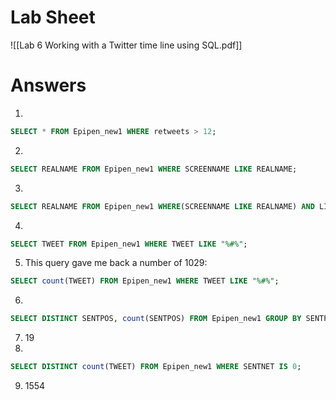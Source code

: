 # Lab Sheet

![[Lab 6 Working with a Twitter time line using SQL.pdf]]

# Answers

1) 
```sql
SELECT * FROM Epipen_new1 WHERE retweets > 12;
```
2) 
```sql
SELECT REALNAME FROM Epipen_new1 WHERE SCREENNAME LIKE REALNAME;
```
3) 
```sql
SELECT REALNAME FROM Epipen_new1 WHERE(SCREENNAME LIKE REALNAME) AND LINKURL IS NULL;
```
4) 
```sql
SELECT TWEET FROM Epipen_new1 WHERE TWEET LIKE "%#%";
```
5) This query gave me back a number of 1029:
```sql
SELECT count(TWEET) FROM Epipen_new1 WHERE TWEET LIKE "%#%";
```

6) 
```sql
SELECT DISTINCT SENTPOS, count(SENTPOS) FROM Epipen_new1 GROUP BY SENTPOS;
```
7) 19
8) 
```sql
SELECT DISTINCT count(TWEET) FROM Epipen_new1 WHERE SENTNET IS 0;
```
9) 1554

